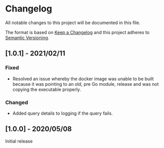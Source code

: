 # Changelog
All notable changes to this project will be documented in this file.

The format is based on [Keep a Changelog](http://keepachangelog.com/en/1.0.0/)
and this project adheres to [Semantic Versioning](http://semver.org/spec/v2.0.0.html).

## [1.0.1] - 2021/02/11
### Fixed
- Resolved an issue whereby the docker image was unable to be built because it was pointing to an old, pre Go module, release and was not copying the executable properly.

### Changed
- Added query details to logging if the query fails.

## [1.0.0] - 2020/05/08
Initial release
